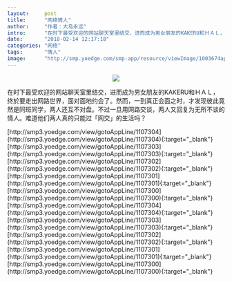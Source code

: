 ```yaml
---
layout:     post
title:      "网络情人"
author:     "作者：大岛永远"
intro:      "在时下最受欢迎的网站聊天室里结交，进而成为男女朋友的KAKERU和ＨＡＬ，终於要走出网路世界，面对面地约会了。然而，一到真正会面之时，才发现彼此竟然是同班同学，两人还互不对盘。不过一旦用网路交谈，两人又回复为无所不谈的情人。难道他们两人真的只能过「网交」的生活吗？"
date:       "2018-02-14 12:17:18"
categories: "网络"
tags:       "情人"
image:      "http://smp.yoedge.com/smp-app/resource/viewImage/1003674appline.png"
---
```

<div style="text-align: center">
<p><img src="http://smp.yoedge.com/smp-app/resource/viewImage/1003674appline.png"/></p>
</div>
<p class="post-meta">
<span>在时下最受欢迎的网站聊天室里结交，进而成为男女朋友的KAKERU和ＨＡＬ，终於要走出网路世界，面对面地约会了。然而，一到真正会面之时，才发现彼此竟然是同班同学，两人还互不对盘。不过一旦用网路交谈，两人又回复为无所不谈的情人。难道他们两人真的只能过「网交」的生活吗？</span>
</p>
[http://smp3.yoedge.com/view/gotoAppLine/1107304](http://smp3.yoedge.com/view/gotoAppLine/1107304){:target="_blank"}
[http://smp3.yoedge.com/view/gotoAppLine/1107303](http://smp3.yoedge.com/view/gotoAppLine/1107303){:target="_blank"}
[http://smp3.yoedge.com/view/gotoAppLine/1107302](http://smp3.yoedge.com/view/gotoAppLine/1107302){:target="_blank"}
[http://smp3.yoedge.com/view/gotoAppLine/1107301](http://smp3.yoedge.com/view/gotoAppLine/1107301){:target="_blank"}
[http://smp3.yoedge.com/view/gotoAppLine/1107300](http://smp3.yoedge.com/view/gotoAppLine/1107300){:target="_blank"}
[http://smp3.yoedge.com/view/gotoAppLine/1107304](http://smp3.yoedge.com/view/gotoAppLine/1107304){:target="_blank"}
[http://smp3.yoedge.com/view/gotoAppLine/1107303](http://smp3.yoedge.com/view/gotoAppLine/1107303){:target="_blank"}
[http://smp3.yoedge.com/view/gotoAppLine/1107302](http://smp3.yoedge.com/view/gotoAppLine/1107302){:target="_blank"}
[http://smp3.yoedge.com/view/gotoAppLine/1107301](http://smp3.yoedge.com/view/gotoAppLine/1107301){:target="_blank"}
[http://smp3.yoedge.com/view/gotoAppLine/1107300](http://smp3.yoedge.com/view/gotoAppLine/1107300){:target="_blank"}


